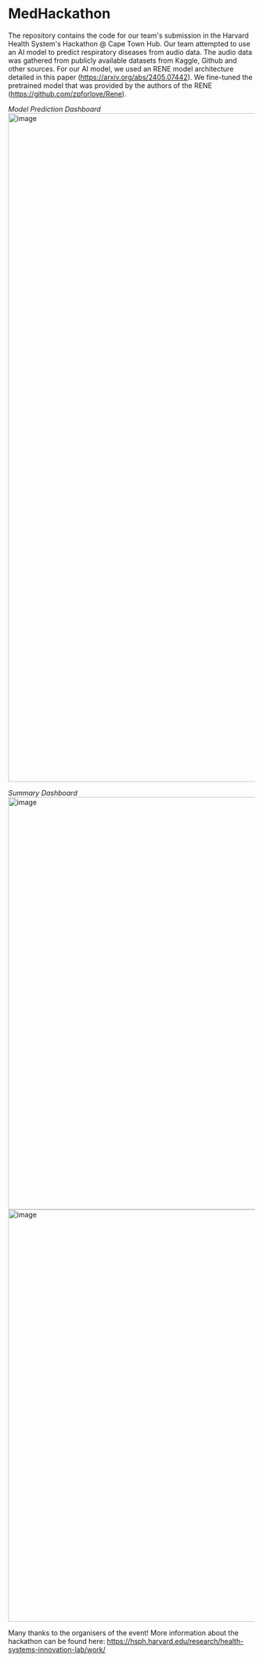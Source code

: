 # MedHackathon
The repository contains the code for our team's submission in the Harvard Health System's Hackathon @ Cape Town Hub. 
Our team attempted to use an AI model to predict respiratory diseases from audio data. The audio data was gathered from publicly available datasets from Kaggle, Github and other sources. For our AI model, we used an RENE model architecture detailed in this paper (https://arxiv.org/abs/2405.07442). We fine-tuned the pretrained model that was provided by the authors of the RENE (https://github.com/zpforlove/Rene).

*Model Prediction Dashboard*
<img width="1362" alt="image" src="https://github.com/user-attachments/assets/3ba4cac4-8ac9-480f-874a-3e679874ad6e" />

*Summary Dashboard* \
<img width="840" alt="image" src="https://github.com/user-attachments/assets/4f6f1bba-907c-4b9d-9a2d-ff52ee6652f8" />
<img width="840" alt="image" src="https://github.com/user-attachments/assets/bc87a287-4865-48a4-8648-822440890f7e" />

Many thanks to the organisers of the event!
More information about the hackathon can be found here: https://hsph.harvard.edu/research/health-systems-innovation-lab/work/
